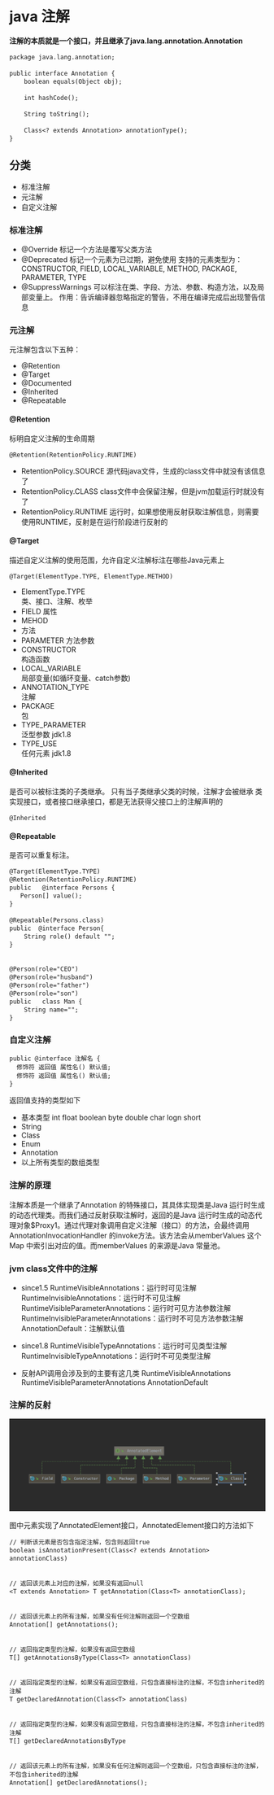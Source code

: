 # java 注解


<B>注解的本质就是一个接口，并且继承了java.lang.annotation.Annotation</B>

```
package java.lang.annotation;

public interface Annotation {
    boolean equals(Object obj);

    int hashCode();

    String toString();

    Class<? extends Annotation> annotationType();
}

```
## 分类
- 标准注解
- 元注解
- 自定义注解

### 标准注解
- @Override 标记一个方法是覆写父类方法
- @Deprecated 标记一个元素为已过期，避免使用
​ 支持的元素类型为：CONSTRUCTOR, FIELD, LOCAL_VARIABLE, METHOD, PACKAGE, PARAMETER, TYPE
- @SuppressWarnings 
可以标注在类、字段、方法、参数、构造方法，以及局部变量上。
作用：告诉编译器忽略指定的警告，不用在编译完成后出现警告信息

### 元注解
元注解包含以下五种： 
- @Retention
- @Target
- @Documented
- @Inherited
- @Repeatable 

#### @Retention
标明自定义注解的生命周期

```
@Retention(RetentionPolicy.RUNTIME)
```
- RetentionPolicy.SOURCE 
  源代码java文件，生成的class文件中就没有该信息了
- RetentionPolicy.CLASS 
class文件中会保留注解，但是jvm加载运行时就没有了
- RetentionPolicy.RUNTIME 
运行时，如果想使用反射获取注解信息，则需要使用RUNTIME，反射是在运行阶段进行反射的


#### @Target
描述自定义注解的使用范围，允许自定义注解标注在哪些Java元素上
```
@Target(ElementType.TYPE, ElementType.METHOD)
```
- ElementType.TYPE	
  类、接口、注解、枚举
- FIELD	
  属性
- MEHOD	
- 方法
- PARAMETER	
  方法参数
- CONSTRUCTOR	
  构造函数
- LOCAL_VARIABLE	
局部变量(如循环变量、catch参数)
- ANNOTATION_TYPE	
注解
- PACKAGE	
包
- TYPE_PARAMETER	
泛型参数 jdk1.8
- TYPE_USE	
任何元素 jdk1.8

#### @Inherited 
是否可以被标注类的子类继承。
只有当子类继承父类的时候，注解才会被继承
类实现接口，或者接口继承接口，都是无法获得父接口上的注解声明的

```
@Inherited 
```
#### @Repeatable
是否可以重复标注。

```
@Target(ElementType.TYPE)  
@Retention(RetentionPolicy.RUNTIME)
public   @interface Persons {
   Person[] value();
}

@Repeatable(Persons.class)
public  @interface Person{
    String role() default "";
}


@Person(role="CEO")
@Person(role="husband")
@Person(role="father")
@Person(role="son")
public   class Man {
    String name="";
}
```

### 自定义注解
```
public @interface 注解名 {
  修饰符 返回值 属性名() 默认值;
  修饰符 返回值 属性名() 默认值;
}
```
返回值支持的类型如下

- 基本类型 
  int float boolean byte double char logn short
- String
- Class
- Enum
- Annotation
- 以上所有类型的数组类型

### 注解的原理
注解本质是一个继承了Annotation 的特殊接口，其具体实现类是Java 运行时生成的动态代理类。而我们通过反射获取注解时，返回的是Java 运行时生成的动态代理对象$Proxy1。通过代理对象调用自定义注解（接口）的方法，会最终调用AnnotationInvocationHandler 的invoke方法。该方法会从memberValues 这个Map 中索引出对应的值。而memberValues 的来源是Java 常量池。


### jvm class文件中的注解
- since1.5
  RuntimeVisibleAnnotations：运行时可见注解
  RuntimeInvisibleAnnotations：运行时不可见注解
  RuntimeVisibleParameterAnnotations：运行时可见方法参数注解
  RuntimeInvisibleParameterAnnotations：运行时不可见方法参数注解
  AnnotationDefault：注解默认值
- since1.8
  RuntimeVisibleTypeAnnotations：运行时可见类型注解
  RuntimeInvisibleTypeAnnotations：运行时不可见类型注解

- 反射API调用会涉及到的主要有这几类
  RuntimeVisibleAnnotations
  RuntimeVisibleParameterAnnotations
  AnnotationDefault


### 注解的反射
![Alt text]( ../images/java-annotation-els.png)

图中元素实现了AnnotatedElement接口，AnnotatedElement接口的方法如下

```
// 判断该元素是否包含指定注解，包含则返回true
boolean isAnnotationPresent(Class<? extends Annotation> annotationClass)


// 返回该元素上对应的注解，如果没有返回null
<T extends Annotation> T getAnnotation(Class<T> annotationClass);


// 返回该元素上的所有注解，如果没有任何注解则返回一个空数组
Annotation[] getAnnotations();


// 返回指定类型的注解，如果没有返回空数组
T[] getAnnotationsByType(Class<T> annotationClass)


// 返回指定类型的注解，如果没有返回空数组，只包含直接标注的注解，不包含inherited的注解
T getDeclaredAnnotation(Class<T> annotationClass)


// 返回指定类型的注解，如果没有返回空数组，只包含直接标注的注解，不包含inherited的注解
T[] getDeclaredAnnotationsByType


// 返回该元素上的所有注解，如果没有任何注解则返回一个空数组，只包含直接标注的注解，不包含inherited的注解
Annotation[] getDeclaredAnnotations();

```




